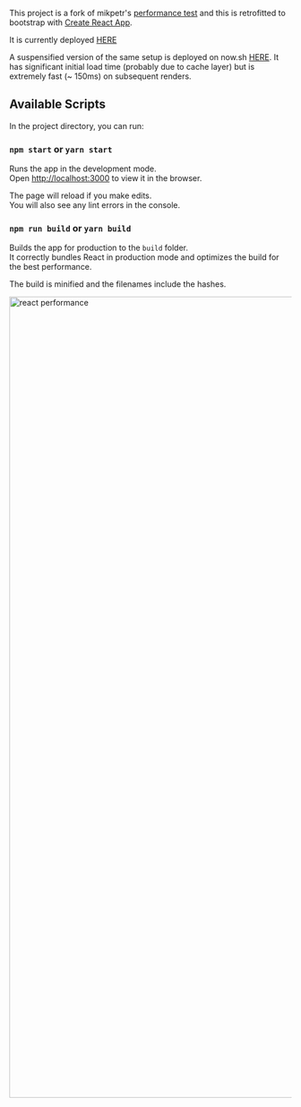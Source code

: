 This project is a fork of mikpetr's [performance test](https://github.com/mikpetr/react-performance-test) and this is retrofitted to bootstrap with [Create React App](https://github.com/facebook/create-react-app).

It is currently deployed [HERE](https://sridatta19.github.io/react-performance-test/)

A suspensified version of the same setup is deployed on now.sh [HERE](https://react-performance-oelbnxlebj.now.sh). It has significant initial load time (probably due to cache layer) but is extremely fast (~ 150ms) on subsequent renders.

## Available Scripts

In the project directory, you can run:

### `npm start` or `yarn start`

Runs the app in the development mode.<br>
Open [http://localhost:3000](http://localhost:3000) to view it in the browser.

The page will reload if you make edits.<br>
You will also see any lint errors in the console.

### `npm run build` or `yarn build`

Builds the app for production to the `build` folder.<br>
It correctly bundles React in production mode and optimizes the build for the best performance.

The build is minified and the filenames include the hashes.<br>

<img width="1430" alt="react performance" src="https://user-images.githubusercontent.com/11784027/49059119-56e37f00-f22d-11e8-8203-d3d141748761.png">
